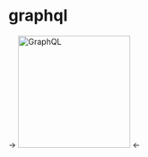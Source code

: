 # graphql

-> <img src="https://upload.wikimedia.org/wikipedia/commons/1/17/GraphQL_Logo.svg" alt="GraphQL" width="200"/> <-


